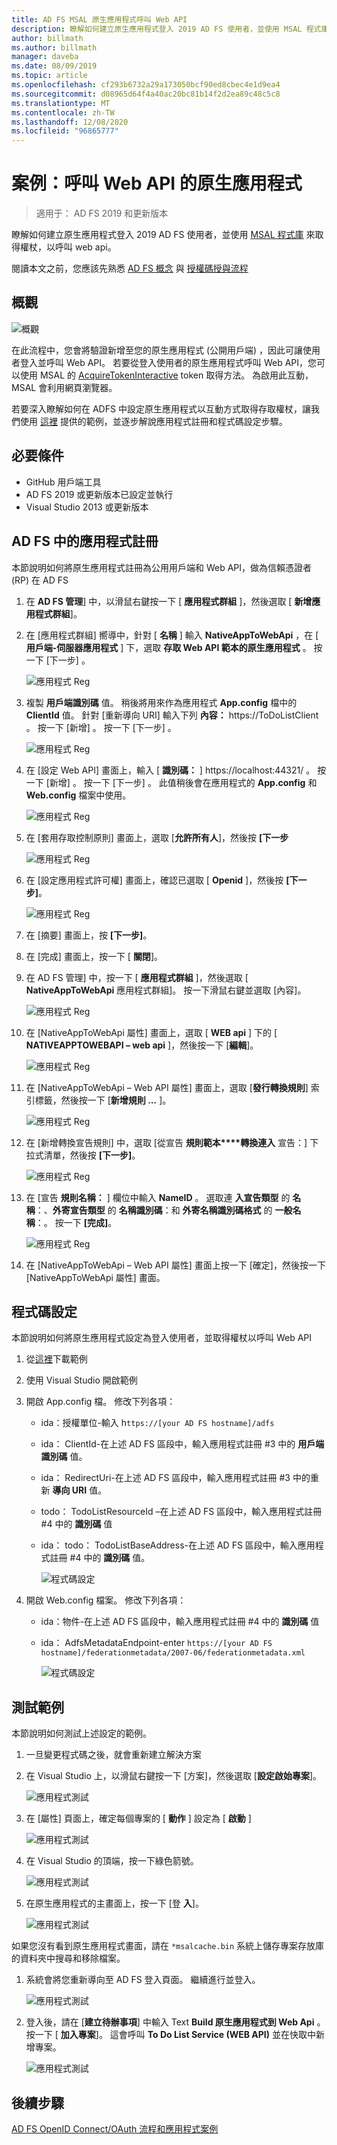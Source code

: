 ```yaml
---
title: AD FS MSAL 原生應用程式呼叫 Web API
description: 瞭解如何建立原生應用程式登入 2019 AD FS 使用者，並使用 MSAL 程式庫來取得權杖，以呼叫 web Api。
author: billmath
ms.author: billmath
manager: daveba
ms.date: 08/09/2019
ms.topic: article
ms.openlocfilehash: cf293b6732a29a173050bcf90ed8cbec4e1d9ea4
ms.sourcegitcommit: d08965d64f4a40ac20bc81b14f2d2ea89c48c5c8
ms.translationtype: MT
ms.contentlocale: zh-TW
ms.lasthandoff: 12/08/2020
ms.locfileid: "96865777"
---
```

# <a name="scenario-native-app-calling-web-api"></a>案例：呼叫 Web API 的原生應用程式
>適用于： AD FS 2019 和更新版本

瞭解如何建立原生應用程式登入 2019 AD FS 使用者，並使用 [MSAL 程式庫](https://github.com/AzureAD/microsoft-authentication-library-for-dotnet/wiki)  來取得權杖，以呼叫 web api。

閱讀本文之前，您應該先熟悉 [AD FS 概念](../ad-fs-openid-connect-oauth-concepts.md) 與 [授權碼授與流程](../../overview/ad-fs-openid-connect-oauth-flows-scenarios.md#authorization-code-grant-flow)

## <a name="overview"></a>概觀

 ![概觀](media/adfs-msal-native-app-web-api/native1.png)

在此流程中，您會將驗證新增至您的原生應用程式 (公開用戶端) ，因此可讓使用者登入並呼叫 Web API。 若要從登入使用者的原生應用程式呼叫 Web API，您可以使用 MSAL 的 [AcquireTokenInteractive](/dotnet/api/microsoft.identity.client.ipublicclientapplication.acquiretokeninteractive#Microsoft_Identity_Client_IPublicClientApplication_AcquireTokenInteractive_System_Collections_Generic_IEnumerable_System_String__) token 取得方法。 為啟用此互動，MSAL 會利用網頁瀏覽器。

若要深入瞭解如何在 ADFS 中設定原生應用程式以互動方式取得存取權杖，讓我們使用 [這裡](https://github.com/microsoft/adfs-sample-msal-dotnet-native-to-webapi) 提供的範例，並逐步解說應用程式註冊和程式碼設定步驟。


## <a name="pre-requisites"></a>必要條件

- GitHub 用戶端工具
- AD FS 2019 或更新版本已設定並執行
- Visual Studio 2013 或更新版本

## <a name="app-registration-in-ad-fs"></a>AD FS 中的應用程式註冊
本節說明如何將原生應用程式註冊為公用用戶端和 Web API，做為信賴憑證者 (RP) 在 AD FS

  1. 在 **AD FS 管理**] 中，以滑鼠右鍵按一下 [ **應用程式群組** ]，然後選取 [ **新增應用程式群組**]。

  2. 在 [應用程式群組] 嚮導中，針對 [ **名稱** ] 輸入 **NativeAppToWebApi** ，在 [ **用戶端-伺服器應用程式** ] 下，選取 **存取 Web API 範本的原生應用程式** 。 按一下 [下一步] 。

      ![應用程式 Reg](media/adfs-msal-native-app-web-api/native2.png)

  3. 複製 **用戶端識別碼** 值。 稍後將用來作為應用程式 **App.config** 檔中的 **ClientId** 值。 針對 [重新導向 URI] 輸入下列 **內容：** https://ToDoListClient 。 按一下 [新增]  。 按一下 [下一步] 。

     ![應用程式 Reg](media/adfs-msal-native-app-web-api/native3.png)

  4. 在 [設定 Web API] 畫面上，輸入 [ **識別碼：** ] https://localhost:44321/ 。 按一下 [新增]  。 按一下 [下一步] 。 此值稍後會在應用程式的 **App.config** 和 **Web.config** 檔案中使用。

     ![應用程式 Reg](media/adfs-msal-native-app-web-api/native4.png)

  5. 在 [套用存取控制原則] 畫面上，選取 [**允許所有人**]，然後按 **[下一步**

     ![應用程式 Reg](media/adfs-msal-native-app-web-api/native5.png)

  6. 在 [設定應用程式許可權] 畫面上，確認已選取 [ **Openid** ]，然後按 **[下一步]**。

     ![應用程式 Reg](media/adfs-msal-native-app-web-api/native6.png)

  7. 在 [摘要] 畫面上，按 **[下一步]**。

  8. 在 [完成] 畫面上，按一下 [ **關閉**]。

  9. 在 AD FS 管理] 中，按一下 [ **應用程式群組** ]，然後選取 [ **NativeAppToWebApi**         應用程式群組]。 按一下滑鼠右鍵並選取 [內容]。

      ![應用程式 Reg](media/adfs-msal-native-app-web-api/native7.png)

  10. 在 [NativeAppToWebApi 屬性] 畫面上，選取 [ **WEB api** ] 下的 [ **NATIVEAPPTOWEBAPI – web api** ]，然後按一下 [**編輯**]。

      ![應用程式 Reg](media/adfs-msal-native-app-web-api/native8.png)

  11. 在 [NativeAppToWebApi – Web API 屬性] 畫面上，選取 [**發行轉換規則**] 索引標籤，然後按一下 [**新增規則 ...** ]。

      ![應用程式 Reg](media/adfs-msal-native-app-web-api/native9.png)

  12. 在 [新增轉換宣告規則] 中，選取 [從宣告 **規則範本****轉換連入** 宣告：] 下拉式清單，然後按 **[下一步]**。

      ![應用程式 Reg](media/adfs-msal-native-app-web-api/native10.png)

  13. 在 [宣告 **規則名稱：** ] 欄位中輸入 **NameID** 。 選取連 **入宣告類型** 的 **名稱**：、**外寄宣告類型** 的 **名稱識別碼**：和 **外寄名稱識別碼格式** 的 **一般名稱**：。 按一下 **[完成]**。

      ![應用程式 Reg](media/adfs-msal-native-app-web-api/native11.png)

  14. 在 [NativeAppToWebApi – Web API 屬性] 畫面上按一下 [確定]，然後按一下 [NativeAppToWebApi 屬性] 畫面。

## <a name="code-configuration"></a>程式碼設定
本節說明如何將原生應用程式設定為登入使用者，並取得權杖以呼叫 Web API

1. 從[這裡](https://github.com/microsoft/adfs-sample-msal-dotnet-native-to-webapi)下載範例

2. 使用 Visual Studio 開啟範例

3. 開啟 App.config 檔。 修改下列各項：
   - ida：授權單位-輸入 h`ttps://[your AD FS hostname]/adfs`
   - ida： ClientId-在上述 AD FS 區段中，輸入應用程式註冊 #3 中的 **用戶端識別碼** 值。
   - ida： RedirectUri-在上述 AD FS 區段中，輸入應用程式註冊 #3 中的重新 **導向 URI** 值。
   - todo： TodoListResourceId –在上述 AD FS 區段中，輸入應用程式註冊 #4 中的 **識別碼** 值
   - ida： todo： TodoListBaseAddress-在上述 AD FS 區段中，輸入應用程式註冊 #4 中的 **識別碼** 值。

     ![程式碼設定](media/adfs-msal-native-app-web-api/native12.png)

 4. 開啟 Web.config 檔案。 修改下列各項：
    - ida：物件-在上述 AD FS 區段中，輸入應用程式註冊 #4 中的 **識別碼** 值
    - ida： AdfsMetadataEndpoint-enter `https://[your AD FS hostname]/federationmetadata/2007-06/federationmetadata.xml`

      ![程式碼設定](media/adfs-msal-native-app-web-api/native13.png)

## <a name="test-the-sample"></a>測試範例
本節說明如何測試上述設定的範例。

  1. 一旦變更程式碼之後，就會重新建立解決方案

  2. 在 Visual Studio 上，以滑鼠右鍵按一下 [方案]，然後選取 [**設定啟始專案**]。

     ![應用程式測試](media/adfs-msal-native-app-web-api/native14.png)

  3. 在 [屬性] 頁面上，確定每個專案的 [ **動作** ] 設定為 [ **啟動** ]

     ![應用程式測試](media/adfs-msal-native-app-web-api/native15.png)

  4. 在 Visual Studio 的頂端，按一下綠色箭號。

     ![應用程式測試](media/adfs-msal-native-app-web-api/native16.png)

  5. 在原生應用程式的主畫面上，按一下 [登 **入**]。

     ![應用程式測試](media/adfs-msal-native-app-web-api/native17.png)

   如果您沒有看到原生應用程式畫面，請在 `*msalcache.bin` 系統上儲存專案存放庫的資料夾中搜尋和移除檔案。

  1. 系統會將您重新導向至 AD FS 登入頁面。 繼續進行並登入。

      ![應用程式測試](media/adfs-msal-native-app-web-api/native18.png)

  2. 登入後，請在 [**建立待辦事項**] 中輸入 Text **Build 原生應用程式到 Web Api** 。 按一下 [ **加入專案**]。  這會呼叫 **To Do List Service (WEB API)** 並在快取中新增專案。

       ![應用程式測試](media/adfs-msal-native-app-web-api/native19.png)

## <a name="next-steps"></a>後續步驟
[AD FS OpenID Connect/OAuth 流程和應用程式案例](../../overview/ad-fs-openid-connect-oauth-flows-scenarios.md)
